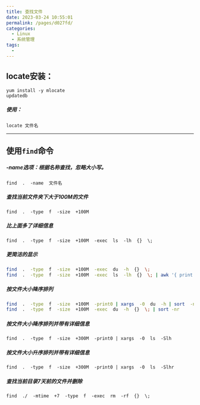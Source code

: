 ```yaml
---
title: 查找文件
date: 2023-03-24 10:55:01
permalink: /pages/d027fd/
categories:
  - Linux
  - 系统管理
tags:
  - 
---
```

## locate安装：

`yum install -y mlocate`  
`updatedb`

##### 使用：

`locate 文件名`

---

## 使用`find`命令

##### -name选项：根据名称查找，忽略大小写。

`find  .  -name  文件名`

##### 查找当前文件夹下大于100M的文件

`find  .  -type  f  -size  +100M`

##### 比上面多了详细信息

`find  .  -type  f  -size  +100M  -exec  ls  -lh  {}  \;`

##### 更简洁的显示

```bash
find  .  -type  f  -size  +100M  -exec  du  -h  {}  \;
find  .  -type  f  -size  +100M  -exec  ls  -lh  {}  \; | awk '{ print  $5 " => " $9 }'
```

##### 按文件大小降序排列

```bash
find  .  -type  f  -size  +100M  -print0 | xargs  -0  du  -h | sort  -nr
find  .  -type  f  -size  +100M  -exec  du  -h  {}  \; | sort -nr
```

##### 按文件大小降序排列并带有详细信息

`find  .  -type  f  -size  +300M  -print0 | xargs  -0  ls  -Slh`

##### 按文件大小升序排列并带有详细信息

`find  .  -type  f  -size  +300M  -print0 | xargs  -0  ls  -Slhr`

##### 查找当前目录7天前的文件并删除

`find  ./  -mtime  +7  -type  f  -exec  rm  -rf  {}  \;`